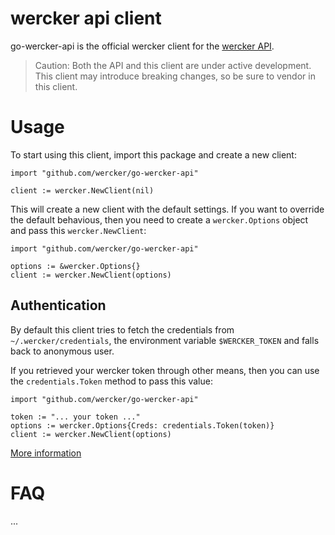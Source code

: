 # wercker api client

go-wercker-api is the official wercker client for the
[wercker API][api-docs].

> Caution: Both the API and this client are under active development. This
> client may introduce breaking changes, so be sure to vendor in this client.

# Usage

To start using this client, import this package and create a new client:

```golang
import "github.com/wercker/go-wercker-api"

client := wercker.NewClient(nil)
```

This will create a new client with the default settings. If you want to override
the default behavious, then you need to create a `wercker.Options` object and
pass this `wercker.NewClient`:

```golang
import "github.com/wercker/go-wercker-api"

options := &wercker.Options{}
client := wercker.NewClient(options)
```

## Authentication

By default this client tries to fetch the credentials from
`~/.wercker/credentials`, the environment variable `$WERCKER_TOKEN` and falls
back to anonymous user.

If you retrieved your wercker token through other means, then you can use the
`credentials.Token` method to pass this value:

```golang
import "github.com/wercker/go-wercker-api"

token := "... your token ..."
options := wercker.Options{Creds: credentials.Token(token)}
client := wercker.NewClient(options)
```

[More information][auth-docs]

# FAQ

...

[api-docs]: http://devcenter.wercker.com/api/index.html
[auth-docs]: docs/authentication.md

